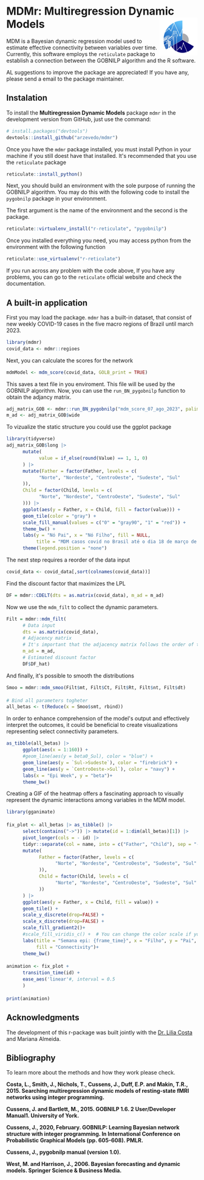 # MDMr: Multiregression Dynamic Models <img src="logo_dest_sembg.png" align="right" width="100" />

MDM is a Bayesian dynamic regression model used to estimate effective connectivity between variables over time. Currently, this software employs the `reticulate` package to establish a connection between the GOBNILP algorithm and the R software.

AL suggestions to improve the package are appreciated! If you have any, please send a email to the package maintainer.

## Instalation

To install the **Multiregression Dynamic Models** package `mdmr` in the development version from GitHub, just use the command:

```r
# install.packages("devtools")
devtools::install_github("arzevedo/mdmr")
```

Once you have the `mdmr` package installed, you must install Python in your machine if you still doest have that installed. It's recommended that you use the `reticulate` package

```r
reticulate::install_python()
```

Next, you should build an environment with the sole purpose of running the GOBNILP algorithm. You may do this with the following code to install the `pygobnilp` package in your environment.

The first argument is the name of the environment and the second is the package.

```r
reticulate::virtualenv_install("r-reticulate", "pygobnilp")
```

Once you installed everything you need, you may access python from the environment with the following function

```r
reticulate::use_virtualenv("r-reticulate")
```

If you run across any problem with the code above, If you have any problems, you can go to the `reticulate` official website and check the documentation.

## A built-in application

First you may load the package. `mdmr` has a built-in dataset, that consist of new weekly COVID-19 cases in the five macro regions of Brazil until march 2023.

```r
library(mdmr)
covid_data <- mdmr::regioes
```

Next, you can calculate the scores for the network 

```r
mdmModel <- mdm_score(covid_data, GOLB_print = TRUE)
```

This saves a text file in you enviroment. This file will be used by the GOBNILP algorithm. Now, you can use the `run_BN_pygobnilp` function to obtain the adjancy matrix.

```r
adj_matrix_GOB <- mdmr::run_BN_pygobnilp("mdm_score_07_ago_2023", palim = 5)
m_ad <- adj_matrix_GOB$wide

```

To vizualize the static structure you could use the ggplot package

```r
library(tidyverse)
adj_matrix_GOB$long |>
      mutate(
            value = if_else(round(Value) == 1, 1, 0)
      ) |>
      mutate(Father = factor(Father, levels = c(
            "Norte", "Nordeste", "CentroOeste", "Sudeste", "Sul"
      )),
      Child = factor(Child, levels = c(
            "Norte", "Nordeste", "CentroOeste", "Sudeste", "Sul"
      ))) |>
      ggplot(aes(y = Father, x = Child, fill = factor(value))) +
      geom_tile(color = "gray") +
      scale_fill_manual(values = c("0" = "gray90", "1" = "red")) +
      theme_bw() +
      labs(y = "Nó Pai", x = "Nó Filho", fill = NULL,
           title = "MDM casos covid no Brasil até o dia 18 de março de 2023")+
      theme(legend.position = "none")
```

The next step requires a reorder of the data input 

```r
covid_data <- covid_data[,sort(colnames(covid_data))]
```

Find the discount factor that maximizes the LPL

```r
DF = mdmr::CDELT(dts = as.matrix(covid_data), m_ad = m_ad)
```

Now we use the `mdm_filt` to collect the dynamic parameters.

```r
Filt = mdmr::mdm_filt(
      # Data input
      dts = as.matrix(covid_data),
      # Adjacency matrix
      # It's important that the adjacency matrix follows the order of the data input
      m_ad = m_ad,
      # Estimated discount factor
      DF$DF_hat)
```

And finally, it's possible to smooth the distributions
```r
Smoo = mdmr::mdm_smoo(Filt$mt, Filt$Ct, Filt$Rt, Filt$nt, Filt$dt)

# Bind all parameters togheter
all_betas <- t(Reduce(x = Smoo$smt, rbind))
```

In order to enhance comprehension of the model's output and effectively interpret the outcomes, it could be beneficial to create visualizations representing select connectivity parameters.

```r
as_tibble(all_betas) |> 
      ggplot(aes(x = 1:160)) +
      #geom_line(aes(y = beta0_Sul), color = "blue") +
      geom_line(aes(y = `Sul->Sudeste`), color = "firebrick") +
      geom_line(aes(y = `CentroOeste->Sul`), color = "navy") +
      labs(x = "Epi Week", y = "beta")+
      theme_bw()
```


Creating a GIF of the heatmap offers a fascinating approach to visually represent the dynamic interactions among variables in the MDM model.

```r
library(gganimate)

fix_plot <- all_betas |> as_tibble() |> 
      select(contains("->")) |> mutate(id = 1:dim(all_betas)[1]) |>
      pivot_longer(cols = - id) |>
      tidyr::separate(col = name, into = c("Father", "Child"), sep = "->") |>
      mutate(
            Father = factor(Father, levels = c(
                  "Norte", "Nordeste", "CentroOeste", "Sudeste", "Sul"
            )),
            Child = factor(Child, levels = c(
                  "Norte", "Nordeste", "CentroOeste", "Sudeste", "Sul"
            ))
      ) |>
      ggplot(aes(y = Father, x = Child, fill = value)) +
      geom_tile() +
      scale_y_discrete(drop=FALSE) +
      scale_x_discrete(drop=FALSE) +
      scale_fill_gradient2()+
      #scale_fill_viridis_c() +  # You can change the color scale if you prefer
      labs(title = "Semana epi: {frame_time}", x = "Filho", y = "Pai",
           fill = "Connectivity")+
      theme_bw()

animation <- fix_plot +
      transition_time(id) +
      ease_aes('linear'#, interval = 0.5
      )

print(animation)
```

## Acknowledgments

The development of this r-package was built jointly with the [Dr. Lilia Costa](https://scholar.google.com/citations?user=q2wRgbQAAAAJ&hl=pt-BR&oi=ao) and Mariana Almeida.


## Bibliography

To learn more about the methods and how they work please check.

**Costa, L., Smith, J., Nichols, T., Cussens, J., Duff, E.P. and Makin, T.R., 2015. Searching multiregression dynamic models of resting-state fMRI networks using integer programming.**

**Cussens, J. and Bartlett, M., 2015. GOBNILP 1.6. 2 User/Developer Manual1. University of York.**

**Cussens, J., 2020, February. GOBNILP: Learning Bayesian network structure with integer programming. In International Conference on Probabilistic Graphical Models (pp. 605-608). PMLR.**

**Cussens, J., pygobnilp manual (version 1.0).**

**West, M. and Harrison, J., 2006. Bayesian forecasting and dynamic models. Springer Science & Business Media.**

